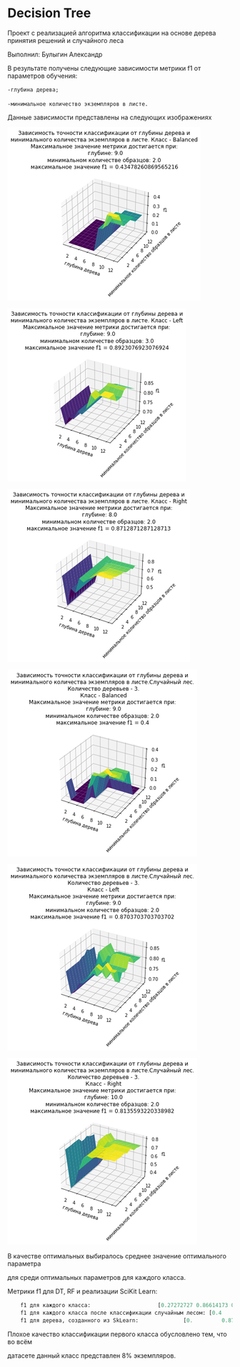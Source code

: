 # Decision Tree
Проект с реализацией алгоритма классификации на основе дерева принятия решений
и случайного леса

Выполнил: Булыгин Александр

В результате получены следующие зависимости метрики f1 от параметров обучения:

	-глубина дерева;
	
	-минимальное количество экземпляров в листе.

Данные зависимости представлены на следующих изображениях

![alt text](plots/Figure_2022-04-13_212643_(0).png "Рисунок 1")

![alt text](plots/Figure_2022-04-13_212643_(1).png "Рисунок 2")

![alt text](plots/Figure_2022-04-13_212643_(2).png "Рисунок 3")

![alt text](plots/Figure_2022-04-13_212643_(3).png "Рисунок 4")

![alt text](plots/Figure_2022-04-13_212643_(4).png "Рисунок 5")

![alt text](plots/Figure_2022-04-13_212643_(5).png "Рисунок 6")

В качестве оптимальных выбиралось среднее значение оптимального параметра

для среди оптимальных параметров для каждого класса.

Метрики f1 для DT, RF и реализации SciKit Learn:

```Python 
	f1 для каждого класса:  				   [0.27272727 0.86614173 0.87128713]
	f1 для каждого класса после классификации случайным лесом: [0.4        0.87037037 0.8034188 ]
	f1 для дерева, созданного из SkLearn:  			   [0.         0.87096774 0.88461538]
```

Плохое качество классификации первого класса обусловлено тем, что во всём

датасете данный класс представлен 8% экземпляров.